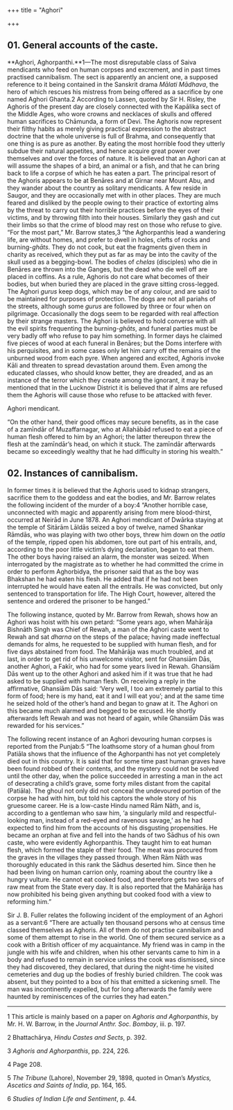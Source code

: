 +++
title = "Aghori"

+++

## 01. General accounts of the caste.

**Aghori, Aghorpanthi.**1—The most disreputable class of Saiva mendicants who feed on human corpses and excrement, and in past times practised cannibalism. The sect is apparently an ancient one, a supposed reference to it being contained in the Sanskrit drama *Mālati Mādhava*, the hero of which rescues his mistress from being offered as a sacrifice by one named Aghori Ghanta.2 According to Lassen, quoted by Sir H. Risley, the Aghoris of the present day are closely connected with the Kapālika sect of the Middle Ages, who wore crowns and necklaces of skulls and offered human sacrifices to Chāmunda, a form of Devi. The Aghoris now represent their filthy habits as merely giving practical expression to the abstract doctrine that the whole universe is full of Brahma, and consequently that one thing is as pure as another. By eating the most horrible food they utterly subdue their natural appetites, and hence acquire great power over themselves and over the forces of nature. It is believed that an Aghori can at will assume the shapes of a bird, an animal or a fish, and that he can bring back to life a corpse of which he has eaten a part. The principal resort of the Aghoris appears to be at Benāres and at Girnar near Mount Abu, and they wander about the country as solitary mendicants. A few reside in Saugor, and they are occasionally met with in other places. They are much feared and disliked by the people owing to their practice of extorting alms by the threat to carry out their horrible practices before the eyes of their victims, and by throwing filth into their houses. Similarly they gash and cut their limbs so that the crime of blood may rest on those who refuse to give. “For the most part,” Mr. Barrow states,3 “the Aghorpanthis lead a wandering life, are without homes, and prefer to dwell in holes, clefts of rocks and burning-*ghāts*. They do not cook, but eat the fragments given them in charity as received, which they put as far as may be into the cavity of the skull used as a begging-bowl. The bodies of *chelas* \(disciples\) who die in Benāres are thrown into the Ganges, but the dead who die well off are placed in coffins. As a rule, Aghoris do not care what becomes of their bodies, but when buried they are placed in the grave sitting cross-legged. The Aghori *gurus* keep dogs, which may be of any colour, and are said to be maintained for purposes of protection. The dogs are not all pariahs of the streets, although some *gurus* are followed by three or four when on pilgrimage. Occasionally the dogs seem to be regarded with real affection by their strange masters. The Aghori is believed to hold converse with all the evil spirits frequenting the burning-*ghāts*, and funeral parties must be very badly off who refuse to pay him something. In former days he claimed five pieces of wood at each funeral in Benāres; but the Doms interfere with his perquisites, and in some cases only let him carry off the remains of the unburned wood from each pyre. When angered and excited, Aghoris invoke Kāli and threaten to spread devastation around them. Even among the educated classes, who should know better, they are dreaded, and as an instance of the terror which they create among the ignorant, it may be mentioned that in the Lucknow District it is believed that if alms are refused them the Aghoris will cause those who refuse to be attacked with fever. 

Aghori mendicant.

“On the other hand, their good offices may secure benefits, as in the case of a zamīndār of Muzaffarnagar, who at Allahābād refused to eat a piece of human flesh offered to him by an Aghori; the latter thereupon threw the flesh at the zamīndār’s head, on which it stuck. The zamīndār afterwards became so exceedingly wealthy that he had difficulty in storing his wealth.” 

## 02. Instances of cannibalism.

In former times it is believed that the Aghoris used to kidnap strangers, sacrifice them to the goddess and eat the bodies, and Mr. Barrow relates the following incident of the murder of a boy:4 “Another horrible case, unconnected with magic and apparently arising from mere blood-thirst, occurred at Neirād in June 1878. An Aghori mendicant of Dwārka staying at the temple of Sitārām Lāldās seized a boy of twelve, named Shankar Rāmdās, who was playing with two other boys, threw him down on the *oatla* of the temple, ripped open his abdomen, tore out part of his entrails, and, according to the poor little victim’s dying declaration, began to eat them. The other boys having raised an alarm, the monster was seized. When interrogated by the magistrate as to whether he had committed the crime in order to perform Aghorbidya, the prisoner said that as the boy was Bhakshan he had eaten his flesh. He added that if he had not been interrupted he would have eaten all the entrails. He was convicted, but only sentenced to transportation for life. The High Court, however, altered the sentence and ordered the prisoner to be hanged.” 

The following instance, quoted by Mr. Barrow from Rewah, shows how an Aghori was hoist with his own petard: “Some years ago, when Mahārāja Bishnāth Singh was Chief of Rewah, a man of the Aghori caste went to Rewah and sat *dharna* on the steps of the palace; having made ineffectual demands for alms, he requested to be supplied with human flesh, and for five days abstained from food. The Mahārāja was much troubled, and at last, in order to get rid of his unwelcome visitor, sent for Ghansiām Dās, another Aghori, a Fakīr, who had for some years lived in Rewah. Ghansiām Dās went up to the other Aghori and asked him if it was true that he had asked to be supplied with human flesh. On receiving a reply in the affirmative, Ghansiām Dās said: ‘Very well, I too am extremely partial to this form of food; here is my hand, eat it and I will eat you’; and at the same time he seized hold of the other’s hand and began to gnaw at it. The Aghori on this became much alarmed and begged to be excused. He shortly afterwards left Rewah and was not heard of again, while Ghansiām Dās was rewarded for his services.” 

The following recent instance of an Aghori devouring human corpses is reported from the Punjab:5 “The loathsome story of a human ghoul from Patiāla shows that the influence of the Aghorpanthi has not yet completely died out in this country. It is said that for some time past human graves have been found robbed of their contents, and the mystery could not be solved until the other day, when the police succeeded in arresting a man in the act of desecrating a child’s grave, some forty miles distant from the capital \(Patiāla\). The ghoul not only did not conceal the undevoured portion of the corpse he had with him, but told his captors the whole story of his gruesome career. He is a low-caste Hindu named Rām Nāth, and is, according to a gentleman who saw him, ‘a singularly mild and respectful-looking man, instead of a red-eyed and ravenous savage,’ as he had expected to find him from the accounts of his disgusting propensities. He became an orphan at five and fell into the hands of two Sādhus of his own caste, who were evidently Aghorpanthis. They taught him to eat human flesh, which formed the staple of their food. The meat was procured from the graves in the villages they passed through. When Rām Nāth was thoroughly educated in this rank the Sādhus deserted him. Since then he had been living on human carrion only, roaming about the country like a hungry vulture. He cannot eat cooked food, and therefore gets two seers of raw meat from the State every day. It is also reported that the Mahārāja has now prohibited his being given anything but cooked food with a view to reforming him.” 

Sir J. B. Fuller relates the following incident of the employment of an Aghori as a servant:6 “There are actually ten thousand persons who at census time classed themselves as Aghoris. All of them do not practise cannibalism and some of them attempt to rise in the world. One of them secured service as a cook with a British officer of my acquaintance. My friend was in camp in the jungle with his wife and children, when his other servants came to him in a body and refused to remain in service unless the cook was dismissed, since they had discovered, they declared, that during the night-time he visited cemeteries and dug up the bodies of freshly buried children. The cook was absent, but they pointed to a box of his that emitted a sickening smell. The man was incontinently expelled, but for long afterwards the family were haunted by reminiscences of the curries they had eaten.” 

___________________

1 This article is mainly based on a paper on *Aghoris and Aghorpanthis*, by Mr. H. W. Barrow, in the *Journal Anthr. Soc. Bombay*, iii. p. 197. 

2 Bhattachārya, *Hindu Castes and Sects*, p. 392. 

3 *Aghoris and Aghorpanthis*, pp. 224, 226. 

4 Page 208. 

5 *The Tribune* \(Lahore\), November 29, 1898, quoted in Oman’s *Mystics, Ascetics and Saints of India*, pp. 164, 165. 

6 *Studies of Indian Life and Sentiment*, p. 44. 

